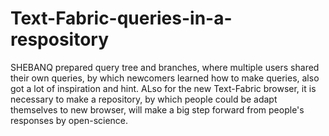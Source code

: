 # Text-Fabric-queries-in-a-respository
SHEBANQ prepared query tree and branches, where multiple users shared their own queries, by which newcomers learned how to make queries, also got a lot of inspiration and hint. 
ALso for the new Text-Fabric browser, it is necessary to make a repository, by which people could be adapt themselves to new browser, will make a big step forward from people's responses by open-science.
